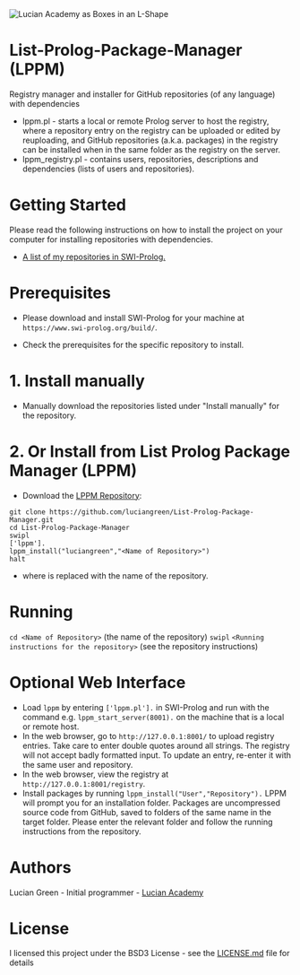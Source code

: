 <img src="https://1.bp.blogspot.com/-9hHH7JvCF7A/XngF6CFvkaI/AAAAAAAAHaI/UNHd5hvUetwGiLLIi74MkLYkpUce8H3iACLcBGAsYHQ/s1600/Screen%2BShot%2B2020-03-23%2Bat%2B11.36.26%2Bam.png" alt="Lucian Academy as Boxes in an L-Shape">

# List-Prolog-Package-Manager (LPPM)

Registry manager and installer for GitHub repositories (of any language) with dependencies

* lppm.pl - starts a local or remote Prolog server to host the registry, where a repository entry on the registry can be uploaded or edited by reuploading, and GitHub repositories (a.k.a. packages) in the registry can be installed when in the same folder as the registry on the server.
* lppm_registry.pl - contains users, repositories, descriptions and dependencies (lists of users and repositories).

# Getting Started

Please read the following instructions on how to install the project on your computer for installing repositories with dependencies.

* <a href="https://github.com/luciangreen">A list of my repositories in SWI-Prolog.</a>

# Prerequisites

* Please download and install SWI-Prolog for your machine at `https://www.swi-prolog.org/build/`.

* Check the prerequisites for the specific repository to install.

# 1. Install manually

* Manually download the repositories listed under "Install manually" for the repository.

# 2. Or Install from List Prolog Package Manager (LPPM)

* Download the <a href="https://github.com/luciangreen/List-Prolog-Package-Manager">LPPM Repository</a>:

```
git clone https://github.com/luciangreen/List-Prolog-Package-Manager.git
cd List-Prolog-Package-Manager
swipl
['lppm'].
lppm_install("luciangreen","<Name of Repository>")
halt
```

* where <Name of Repository> is replaced with the name of the repository.

# Running

`cd <Name of Repository>` (the name of the repository)
`swipl`
`<Running instructions for the repository>` (see the repository instructions)

# Optional Web Interface

* Load `lppm` by entering `['lppm.pl'].` in SWI-Prolog and run with the command e.g. `lppm_start_server(8001).` on the machine that is a local or remote host.
* In the web browser, go to `http://127.0.0.1:8001/` to upload registry entries.  Take care to enter double quotes around all strings.  The registry will not accept badly formatted input.  To update an entry, re-enter it with the same user and repository.
* In the web browser, view the registry at `http://127.0.0.1:8001/registry`.
* Install packages by running `lppm_install("User","Repository").`  LPPM will prompt you for an installation folder.  Packages are uncompressed source code from GitHub, saved to folders of the same name in the target folder.  Please enter the relevant folder and follow the running instructions from the repository.

# Authors

Lucian Green - Initial programmer - <a href="https://www.lucianacademy.com/">Lucian Academy</a>

# License

I licensed this project under the BSD3 License - see the <a href="LICENSE">LICENSE.md</a> file for details



